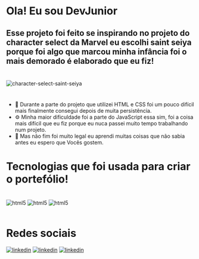 # Ola! Eu sou DevJunior

## Esse projeto foi feito se inspirando no projeto do character select da Marvel eu escolhi saint seiya porque foi algo que marcou minha infância foi o mais demorado é elaborado que eu fiz!
#
![character-select-saint-seiya](https://user-images.githubusercontent.com/92763121/171297405-736659aa-4c99-478c-87e1-da81197be1a4.PNG)

##

#
- 📑 Durante a parte do projeto que utilizei HTML e CSS foi um pouco difícil mais finalmente consegui depois de muita persistência.
- ⚙️ Minha maior dificuldade foi a parte do JavaScript essa sim, foi a coisa mais difícil que eu fiz porque eu nuca passei muito tempo trabalhando num projeto.
- 📕 Mas não fim foi muito legal eu aprendi muitas coisas que não sabia antes eu espero que Vocês gostem.




# Tecnologias que foi usada para criar o portefólio!
<div style="display: inline_block"><br/>
<img align="center" alt="html5" src="https://img.shields.io/badge/HTML5-E34F26?style=for-the-badge&logo=html5&logoColor=white"/>
<img align="center" alt="html5" src="https://img.shields.io/badge/CSS3-1572B6?style=for-the-badge&logo=css3&logoColor=white"/>
<img align="center" alt="html5" src="https://img.shields.io/badge/JavaScript-F7DF1E?style=for-the-badge&logo=javascript&logoColor=black"/>
</div>
<br>

# Redes sociais
[![linkedin](https://img.shields.io/badge/LinkedIn-0077B5?style=for-the-badge&logo=linkedin&logoColor=white)](https://www.linkedin.com/in/jo%C3%A3o-vitor-devjunior-oclubedosdez/)
[![linkedin](https://img.shields.io/badge/Gmail-D14836?style=for-the-badge&logo=gmail&logoColor=white)](https://mail.google.com/mail/u/0/#inbox)
[![linkedin](https://img.shields.io/badge/WhatsApp-25D366?style=for-the-badge&logo=whatsapp&logoColor=white)](https://chat.whatsapp.com/CrKyDGXhhtA6UDnPnu6gol)
